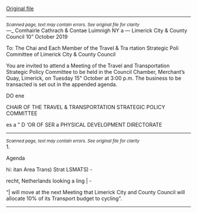 [Original file](https://www.limerick.ie/sites/default/files/media/documents/2019-10/Agenda%2015.10.19%20-%20Travel%20and%20Transportation%20Strategic%20Policy%20Committee.docx.pdf)

---
*<small>Scanned page, text may contain errors. See original file for clarity</small>*  
—_ Comhairle Cathrach
& Contae Luimnigh
NY a
— Limerick City
& County Council
10” October 2019

To: The Chai and Each Member of the Travel & Tra rtation Strategic Poli
Committee of Limerick City & County Council

You are invited to attend a Meeting of the Travel and Transportation Strategic Policy
Committee to be held in the Council Chamber, Merchant’s Quay, Limerick, on Tuesday 15"
October at 3:00 p.m. The business to be transacted is set out in the appended agenda.

DO ene

CHAIR OF THE TRAVEL & TRANSPORTATION STRATEGIC POLICY COMMITTEE

es a "
D ‘OR OF SER a
PHYSICAL DEVELOPMENT DIRECTORATE


---
*<small>Scanned page, text may contain errors. See original file for clarity</small>*  
1.

Agenda

hi: itan Area Trans) Strat LSMATS) -

recht, Netherlands looking a ling | -

“| will move at the next Meeting that Limerick City and County Council will allocate
10% of its Transport budget to cycling”.


---
